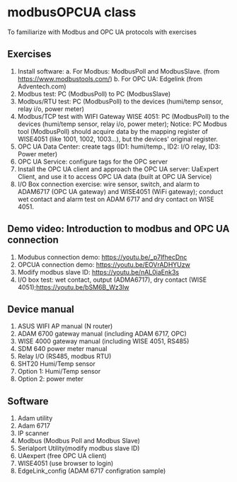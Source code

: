 # modbusOPCUA class 
To familiarize with Modbus and OPC UA protocols with exercises
## Exercises
1. Install software: a. For Modbus: ModbusPoll and ModbusSlave. (from https://www.modbustools.com/) b. For OPC UA: Edgelink (from Adventech.com)
2. Modbus test: PC (ModbusPoll) to PC (ModbusSlave)
3. Modbus/RTU test: PC (ModbusPoll) to the devices (humi/temp sensor, relay i/o, power meter)
4. Modbus/TCP test with WIFI Gateway WISE 4051: PC (ModbusPoll) to the devices (humi/temp sensor, relay i/o, power meter); Notice: PC Modbus tool (ModbusPoll) should acquire data by the mapping register of WISE4051 (like 1001, 1002, 1003...), but the devices' original register.    
6. OPC UA Data Center: create tags (ID1: humi/temp., ID2: I/O relay, ID3: Power meter)
7. OPC UA Service: configure tags for the OPC server
8. Install the OPC UA client and approach the OPC UA server: UaExpert Client, and use it to access OPC UA data (built at OPC UA Service)
9. I/O Box connection exercise: wire sensor, switch, and alarm to ADAM6717 (OPC UA gateway) and WISE4051 (WiFi gateway); conduct wet contact and alarm test on ADAM 6717 and dry contact on WISE 4051.
## Demo video: Introduction to modbus and OPC UA connection 
1. Modubus connection demo: https://youtu.be/_p7lfhecDnc
2. OPCUA connection demo: https://youtu.be/EOVrADHYUzw
3. Modify modbus slave ID: https://youtu.be/nAL0iaEnk3s
4. I/O box test: wet contact, output (ADMA6717), dry contact (WISE 4051);https://youtu.be/bSM6B_Wz3Iw
## Device manual 
1. ASUS WIFI AP manual (N router)
2. ADAM 6700 gateway manual (including ADAM 6717, OPC)
3. WISE 4000 gateway manual (including WISE 4051, RS485)
4. SDM 640 power meter manual
5. Relay I/O (RS485, modbus RTU)
6. SHT20 Humi/Temp sensor
7. Option 1: Humi/Temp sensor
8. Option 2: power meter
## Software
1. Adam utility
2. Adam 6717
3. IP scanner
4. Modbus (Modbus Poll and Modbus Slave)
5. Serialport Utility(modify modbus slave ID)
6. UAexpert (free OPC UA client)
7. WISE4051 (use browser to login)
8. EdgeLink_config (ADAM 6717 configration sample)

